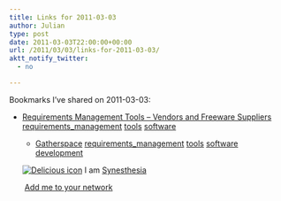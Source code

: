 ```yaml
---
title: Links for 2011-03-03
author: Julian
type: post
date: 2011-03-03T22:00:00+00:00
url: /2011/03/03/links-for-2011-03-03/
aktt_notify_twitter:
  - no

---
```

Bookmarks I&#8217;ve shared on 2011-03-03:

  * [Requirements Management Tools &#8211; Vendors and Freeware Suppliers][1] 
    [requirements_management][2] [tools][3] [software][4] </li> 
    
      * [Gatherspace][5] 
        [requirements_management][2] [tools][3] [software][4] [development][6] </li> </ul> 
        
        <p class="deliciouslink">
          <a href="https://del.icio.us/synesthesia" title="See all my bookmarks on del.icio.us"><img src="https://www.synesthesia.co.uk/images/deliciousicon.jpg" alt="Delicious icon" /></a>&nbsp;I am <a href="https://del.icio.us/synesthesia" title="See all my bookmarks on del.icio.us">Synesthesia</a>
        </p>
        
        <p class="deliciouslink">
          <a href="https://del.icio.us/network?add=synesthesia" title="Add me to your del.icio.us network"><img src="https://www.synesthesia.co.uk/images/add.gif" alt="" /></a>&nbsp;<a href="https://del.icio.us/network?add=synesthesia" title="Add me to your del.icio.us network">Add me to your network</a>
        </p>

 [1]: https://easyweb.easynet.co.uk/~iany/other/vendors.htm
 [2]: https://www.delicious.com/synesthesia/requirements_management
 [3]: https://www.delicious.com/synesthesia/tools
 [4]: https://www.delicious.com/synesthesia/software
 [5]: https://gatherspace.com/index.html
 [6]: https://www.delicious.com/synesthesia/development
